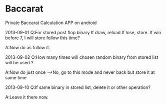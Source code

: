 Baccarat
=========

Private Baccarat Calculation APP on android

2013-09-01
Q:For stored post flop binary
If draw, reload.If lose, store.
If win before 7, I will store follow this time?

A:Now do as follow it.

2013-09-02
Q:How many times will chosen random binary from stored list will be used ?

A:Now do just once
-->No, go to this mode and never back but store it at same time

2013-09-10
Q:If same binary in stored list, delete it or other operation?

A:Leave it there now.